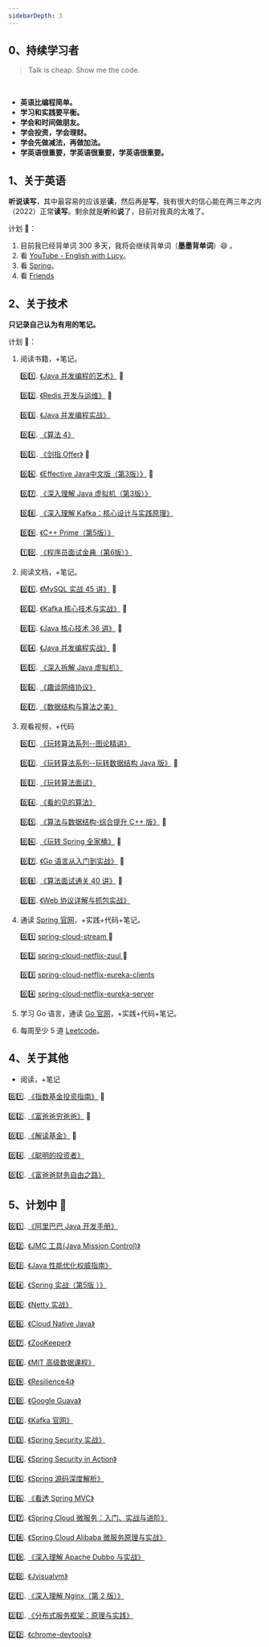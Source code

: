 ```yaml
---
sidebarDepth: 3
---
```


## 0、持续学习者

> Talk is cheap. Show me the code.

<br/>

- **英语比编程简单。**
- **学习和实践要平衡。**
- **学会和时间做朋友。**
- **学会投资，学会理财。**
- **学会先做减法，再做加法。**
- **学英语很重要，学英语很重要，学英语很重要。**

## 1、关于英语

<indent/> **听说读写**，其中最容易的应该是**读**，然后再是**写**，我有很大的信心能在两三年之内（2022）正常**读写**。剩余就是**听**和**说**了，目前对我真的太难了。

计划 :tada:：
1. 目前我已经背单词 300 多天，我将会继续背单词（**墨墨背单词**）:smile: 。
2. 看 [YouTube - English with Lucy](https://www.youtube.com/)。
3. 看 [Spring](https://docs.spring.io)。
4. 看 [Friends](https://www.youtube.com/playlist?list=ELwQA2MMl54Cc)


## 2、关于技术

**只记录自己认为有用的笔记。**

计划 :tada:：
1. 阅读书籍，+笔记。

    :zero::one:. [《Java 并发编程的艺术》](https://book.douban.com/subject/26591326/) :100:

    :zero::two:. [《Redis 开发与运维》](https://book.douban.com/subject/26971561/) :100:
    
    :zero::three:. [《Java 并发编程实战》](https://book.douban.com/subject/10484692/)
    
    :zero::four:. [《算法 4》](https://book.douban.com/subject/19952400/)
    
    :zero::five:. [《剑指 Offer》](https://book.douban.com/subject/25910559/) :100:

    :zero::six:. [《Effective Java中文版（第3版）》](https://book.douban.com/subject/30412517/) :100:
    
    :zero::seven:. [《深入理解 Java 虚拟机（第3版）》](https://book.douban.com/subject/34907497/)
    
    :zero::eight:. [《深入理解 Kafka：核心设计与实践原理》](https://book.douban.com/subject/30437872/)
    
    :zero::nine:. [《C++ Prime（第5版）》](https://book.douban.com/subject/30437872/)

    :one::zero:. [《程序员面试金典（第6版）》](https://book.douban.com/subject/34813624/)
    
2. 阅读文档，+笔记。

    :zero::one:. [《MySQL 实战 45 讲》](https://time.geekbang.org/column/intro/139) :100: 
    
    :zero::two:. [《Kafka 核心技术与实战》](https://time.geekbang.org/column/intro/100029201) :100:
    
    :zero::three:. [《Java 核心技术 36 讲》](https://time.geekbang.org/column/intro/100006701) :100:
    
    :zero::four:. [《Java 并发编程实战》](https://time.geekbang.org/column/intro/100023901) :100:
    
    :zero::five:. [《深入拆解 Java 虚拟机》](https://time.geekbang.org/column/intro/100010301)

    :zero::six:. [《趣谈网络协议》](https://time.geekbang.org/column/intro/85)

    :zero::seven:. [《数据结构与算法之美》](https://time.geekbang.org/column/intro/126)
    
3. 观看视频，+代码

    :zero::one:. [《玩转算法系列--图论精讲》](https://coding.imooc.com/class/370.html)
        
    :zero::two:. [《玩转算法系列--玩转数据结构 Java 版》](https://coding.imooc.com/class/207.html) :100:
        
    :zero::three:. [《玩转算法面试》](https://coding.imooc.com/class/82.html)  

    :zero::four:. [《看的见的算法》](https://coding.imooc.com/class/138.html)    

    :zero::five:. [《算法与数据结构-综合提升 C++ 版》](https://coding.imooc.com/class/71.html) :100:    

    :zero::six:. [《玩转 Spring 全家桶》](https://time.geekbang.org/course/intro/100023501)  :100:

    :zero::seven:. [《Go 语言从入门到实战》](https://time.geekbang.org/course/intro/100024001) :100:

    :zero::eight:. [《算法面试通关 40 讲》](https://time.geekbang.org/course/intro/130) :100:

    :zero::nine:. [《Web 协议详解与抓包实战》](https://time.geekbang.org/course/intro/175)
    
3. 通读 [Spring 官网](https://spring.io/)，+实践+代码+笔记。
    
    :zero::one: [ spring-cloud-stream ](https://cloud.spring.io/spring-cloud-static/spring-cloud-stream/2.1.3.RELEASE/single/spring-cloud-stream.html) :100:
    
    :zero::two: [ spring-cloud-netflix-zuul ](https://cloud.spring.io/spring-cloud-static/spring-cloud-netflix/2.2.2.RELEASE/reference/html/#router-and-filter-zuul) :100:
    
    :zero::three: [ spring-cloud-netflix-eureka-clients ](https://cloud.spring.io/spring-cloud-static/spring-cloud-netflix/2.2.2.RELEASE/reference/html/#service-discovery-eureka-clients)
    
    :zero::four: [ spring-cloud-netflix-eureka-server ](https://cloud.spring.io/spring-cloud-static/spring-cloud-netflix/2.2.2.RELEASE/reference/html/#spring-cloud-eureka-server)
    
    
4. 学习 Go 语言，通读 [Go 官网](https://golang.org/)，+实践+代码+笔记。
5. 每周至少 5 道 [Leetcode](https://leetcode-cn.com/problemset/all/)。


## 4、关于其他

- 阅读，+笔记

<indent/>:zero::one:. [《指数基金投资指南》](https://book.douban.com/subject/27204860/) :100:

<indent/>:zero::two:. [《富爸爸穷爸爸》](https://book.douban.com/subject/3291111/) :100:

<indent/>:zero::three:. [《解读基金》](https://book.douban.com/subject/2051332/) :100:

<indent/>:zero::four:. [《聪明的投资者》](https://book.douban.com/subject/5243775/)

<indent/>:zero::five:. [《富爸爸财务自由之路》](https://book.douban.com/subject/1004118/)


## 5、计划中  :tada:

<indent/>:zero::one:. [《阿里巴巴 Java 开发手册》](https://book.douban.com/subject/27605355/)
     
<indent/>:zero::two:. [《JMC 工具(Java Mission Control)》](https://blog.overops.com/oracle-java-mission-control-the-ultimate-guide/#jfrhowto)

<indent/>:zero::three:. [《Java 性能优化权威指南》](https://book.douban.com/subject/25828043/)

<indent/>:zero::four:. [《Spring 实战（第5版 ）》](https://book.douban.com/subject/34949443/)

<indent/>:zero::five:. [《Netty 实战》](https://book.douban.com/subject/27038538/)

<indent/>:zero::six:. [《Cloud Native Java》](https://book.douban.com/subject/26435857/)

<indent/>:zero::seven:. [《ZooKeeper》](https://book.douban.com/subject/25765743/)

<indent/>:zero::eight:. [《MIT 高级数据课程》](https://courses.csail.mit.edu/6.851/fall17/)
   
<indent/>:zero::nine:. [《Resilience4j》](https://github.com/resilience4j/resilience4j)

<indent/>:one::zero:. [《Google Guava》](https://github.com/google/guava)

<indent/>:one::two:. [《Kafka 官网》](http://kafka.apache.org/)

<indent/>:one::three:. [《Spring Security 实战》](https://book.douban.com/subject/34788867/)

<indent/>:one::four:. [《Spring Security in Action》](https://book.douban.com/subject/34910069/)

<indent/>:one::five:. [《Spring 源码深度解析》](https://book.douban.com/subject/25866350/)

<indent/>:one::six:. [《看透 Spring MVC》](https://book.douban.com/subject/26696099/)

<indent/>:one::seven:. [《Spring Cloud 微服务：入门、实战与进阶》](https://book.douban.com/subject/34441728/)

<indent/>:one::eight:. [《Spring Cloud Alibaba 微服务原理与实战》](https://book.douban.com/subject/35041576/)

<indent/>:one::nine:. [《深入理解 Apache Dubbo 与实战》](https://book.douban.com/subject/34455777/)

<indent/>:two::zero:. [《Jvisualvm》](http://visualvm.github.io/)

<indent/>:two::one:. [《深入理解 Nginx（第 2 版）》](https://book.douban.com/subject/26745255/)

<indent/>:two::two:. [《分布式服务框架：原理与实践》](https://book.douban.com/subject/26702824/)

<indent/>:two::two:. [《chrome-devtools》](https://developers.google.com/web/tools/chrome-devtools/network)


